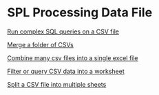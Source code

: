 # SPL Processing Data File

[Run complex SQL queries on a CSV file](run-sql-over-csv&xls.md)

[Merge a folder of CSVs]()

[Combine many csv files into a single excel file]()

[Filter or query CSV data into a worksheet]()

[Split a CSV file into multiple sheets]()
